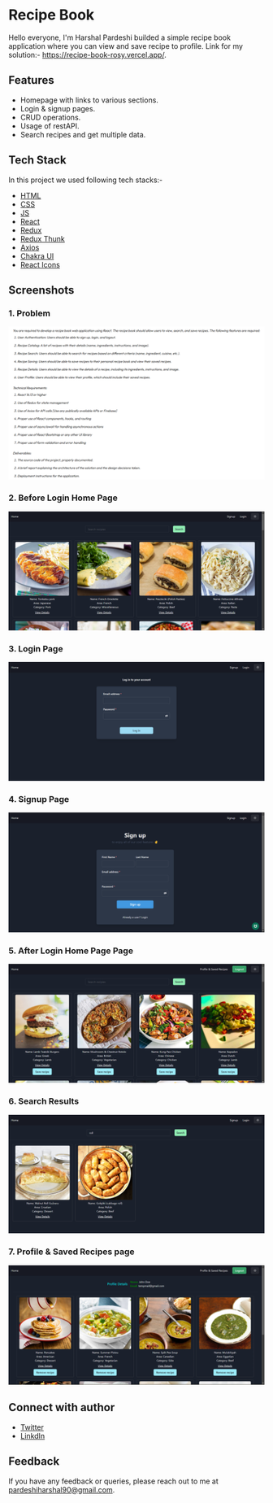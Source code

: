 # Recipe Book

Hello everyone, I'm Harshal Pardeshi builded a simple recipe book application where you can view and save recipe to profile. Link for my solution:- https://recipe-book-rosy.vercel.app/.

## Features

- Homepage with links to various sections.
- Login & signup pages.
- CRUD operations.
- Usage of restAPI.
- Search recipes and get multiple data.

## Tech Stack

In this project we used following tech stacks:-

- [HTML](https://developer.mozilla.org/en-US/docs/Web/HTML)
- [CSS](https://developer.mozilla.org/en-US/docs/Web/CSS)
- [JS](https://developer.mozilla.org/en-US/docs/Web/JavaScript)
- [React](https://reactjs.org/)
- [Redux](https://redux.js.org/introduction/getting-started)
- [Redux Thunk](https://redux.js.org/usage/writing-logic-thunks)
- [Axios](https://axios-http.com/docs/intro)
- [Chakra UI](https://chakra-ui.com/getting-started)
- [React Icons](https://react-icons.github.io/react-icons/)

## Screenshots

### 1. Problem

![Problem](./src/assets/problem.png)

### 2. Before Login Home Page

![Home Page](./src/assets/beforeLogin.png)

### 3. Login Page

![Login Page](./src/assets/loginPage.png)

### 4. Signup Page

![Signup Page](./src/assets/signupPage.png)

### 5. After Login Home Page Page

![Products Page](./src/assets/homePage.png)

### 6. Search Results

![Product View Page](./src/assets/searchResult.png)

### 7. Profile & Saved Recipes page

![Cart Page](./src/assets/profileSavedPages.png)

## Connect with author

- [Twitter](https://twitter.com/harshal258)
- [LinkdIn](https://www.linkedin.com/in/harshalpardeshi/)

## Feedback

If you have any feedback or queries, please reach out to me at pardeshiharshal90@gmail.com.
